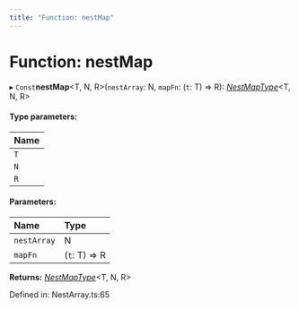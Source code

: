 ```yaml
---
title: "Function: nestMap"
---
```


# Function: nestMap

▸ `Const`**nestMap**<T, N, R\>(`nestArray`: N, `mapFn`: (`t`: T) => R): [*NestMapType*](../types/nestmaptype.md)<T, N, R\>

#### Type parameters:

Name |
:------ |
`T` |
`N` |
`R` |

#### Parameters:

Name | Type |
:------ | :------ |
`nestArray` | N |
`mapFn` | (`t`: T) => R |

**Returns:** [*NestMapType*](../types/nestmaptype.md)<T, N, R\>

Defined in: NestArray.ts:65
